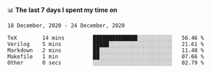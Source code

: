 <!--
### Hi there 👋

- 🤔 I was learning formal verification with Coq formally, but want to **build things** now.
- 😬 I am broadly interested in **computer systems** and **programming languages** (just a beginner 🥺).
- 🤩 (I hope I can) code for fun!

<img src="https://github-readme-stats.vercel.app/api?username=xxchan&show_icons=true&icon_color=0366d6&text_color=24292e&bg_color=ffffff&hide_title=true" />

---
-->


📊 **The last 7 days I spent my time on** 

<!--START_SECTION:waka-->
```text
18 December, 2020 - 24 December, 2020

TeX        14 mins         ██████████████░░░░░░░░░░░   56.46 % 
Verilog    5 mins          █████░░░░░░░░░░░░░░░░░░░░   21.61 % 
Markdown   2 mins          ██░░░░░░░░░░░░░░░░░░░░░░░   11.48 % 
Makefile   1 min           ██░░░░░░░░░░░░░░░░░░░░░░░   07.66 % 
Other      0 secs          ░░░░░░░░░░░░░░░░░░░░░░░░░   02.79 %
```
<!--END_SECTION:waka-->

<!--
**xxchan/xxchan** is a ✨ _special_ ✨ repository because its `README.md` (this file) appears on your GitHub profile.

Here are some ideas to get you started:

- 🔭 I’m currently working on ...
- 🌱 I’m currently learning ...
- 👯 I’m looking to collaborate on ...
- 🤔 I’m looking for help with ...
- 💬 Ask me about ...
- 📫 How to reach me: ...
- 😄 Pronouns: ...
- ⚡ Fun fact: ...
-->
